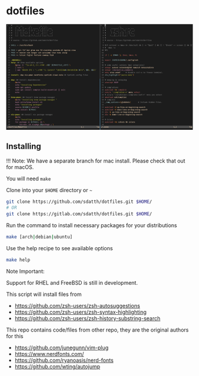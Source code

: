 # dotfiles

![machfiles image](./extra/ss.png)

## Installing

!!! Note: We have a separate branch for mac install. Please check that out for macOS.

You will need `make` 

Clone into your `$HOME` directory or `~`

```bash
git clone https://github.com/sdatth/dotfiles.git $HOME/
# OR
git clone https://gitlab.com/sdatth/dotfiles.git $HOME/
```

Run the command to install necessary packages for your distributions
```bash
make [arch|debian|ubuntu]
```

Use the help recipe to see available options
```bash
make help
```

Note Important:

Support for RHEL and FreeBSD is still in development.

This script will install files from 
- https://github.com/zsh-users/zsh-autosuggestions
- https://github.com/zsh-users/zsh-syntax-highlighting
- https://github.com/zsh-users/zsh-history-substring-search

This repo contains code/files from other repo, they are the original authors for this
- https://github.com/junegunn/vim-plug
- https://www.nerdfonts.com/
- https://github.com/ryanoasis/nerd-fonts
- https://github.com/wting/autojump